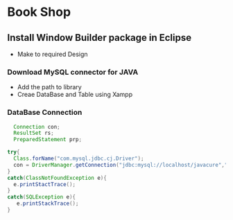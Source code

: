 # Book Shop

## Install Window Builder package in Eclipse
  * Make to required Design

### Download MySQL connector for JAVA
  * Add the path to library
  * Creae DataBase and Table using Xampp

### DataBase Connection
   
```java
  Connection con;
  ResultSet rs;
  PreparedStatement prp;

```
 

```java
try{
  Class.forName("com.mysql.jdbc.cj.Driver");
  con = DriverManager.getConnection("jdbc:mysql://localhost/javacure","root","");
}
catch(ClassNotFoundException e){
  e.printStactTrace();
}
catch(SQLException e){
   e.printStackTrace();
}
```




